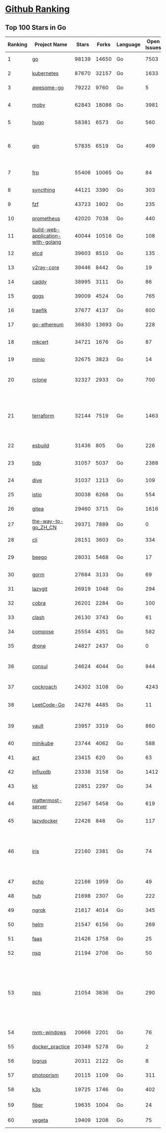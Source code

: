 [Github Ranking](../README.md)
==========

## Top 100 Stars in Go

| Ranking | Project Name | Stars | Forks | Language | Open Issues | Description | Last Commit |
| ------- | ------------ | ----- | ----- | -------- | ----------- | ----------- | ----------- |
| 1 | [go](https://github.com/golang/go) | 98139 | 14650 | Go | 7503 | The Go programming language | 2022-04-21T00:46:12Z |
| 2 | [kubernetes](https://github.com/kubernetes/kubernetes) | 87670 | 32157 | Go | 1633 | Production-Grade Container Scheduling and Management | 2022-04-21T02:28:21Z |
| 3 | [awesome-go](https://github.com/avelino/awesome-go) | 79222 | 9760 | Go | 5 | A curated list of awesome Go frameworks, libraries and software | 2022-04-21T01:51:13Z |
| 4 | [moby](https://github.com/moby/moby) | 62843 | 18086 | Go | 3981 | Moby Project - a collaborative project for the container ecosystem to assemble container-based systems | 2022-04-20T20:02:13Z |
| 5 | [hugo](https://github.com/gohugoio/hugo) | 58381 | 6573 | Go | 560 | The world’s fastest framework for building websites. | 2022-04-19T16:58:26Z |
| 6 | [gin](https://github.com/gin-gonic/gin) | 57835 | 6519 | Go | 409 | Gin is a HTTP web framework written in Go (Golang). It features a Martini-like API with much better performance -- up to 40 times faster. If you need smashing performance, get yourself some Gin. | 2022-04-19T12:57:30Z |
| 7 | [frp](https://github.com/fatedier/frp) | 55406 | 10065 | Go | 84 | A fast reverse proxy to help you expose a local server behind a NAT or firewall to the internet. | 2022-04-20T13:37:05Z |
| 8 | [syncthing](https://github.com/syncthing/syncthing) | 44121 | 3390 | Go | 303 | Open Source Continuous File Synchronization | 2022-04-20T22:08:51Z |
| 9 | [fzf](https://github.com/junegunn/fzf) | 43723 | 1902 | Go | 235 | :cherry_blossom: A command-line fuzzy finder | 2022-04-19T09:00:49Z |
| 10 | [prometheus](https://github.com/prometheus/prometheus) | 42020 | 7038 | Go | 440 | The Prometheus monitoring system and time series database. | 2022-04-20T22:59:40Z |
| 11 | [build-web-application-with-golang](https://github.com/astaxie/build-web-application-with-golang) | 40044 | 10516 | Go | 108 | A golang ebook intro how to build a web with golang | 2022-02-02T03:40:36Z |
| 12 | [etcd](https://github.com/etcd-io/etcd) | 39603 | 8510 | Go | 135 | Distributed reliable key-value store for the most critical data of a distributed system | 2022-04-20T23:55:28Z |
| 13 | [v2ray-core](https://github.com/v2ray/v2ray-core) | 39446 | 8442 | Go | 19 | A platform for building proxies to bypass network restrictions. | 2022-04-19T00:33:55Z |
| 14 | [caddy](https://github.com/caddyserver/caddy) | 38995 | 3111 | Go | 86 | Fast, multi-platform web server with automatic HTTPS | 2022-04-20T17:32:38Z |
| 15 | [gogs](https://github.com/gogs/gogs) | 39009 | 4524 | Go | 765 | Gogs is a painless self-hosted Git service | 2022-04-20T07:43:43Z |
| 16 | [traefik](https://github.com/traefik/traefik) | 37677 | 4137 | Go | 600 | The Cloud Native Application Proxy | 2022-04-20T20:01:33Z |
| 17 | [go-ethereum](https://github.com/ethereum/go-ethereum) | 36830 | 13693 | Go | 228 | Official Go implementation of the Ethereum protocol | 2022-04-20T17:13:32Z |
| 18 | [mkcert](https://github.com/FiloSottile/mkcert) | 34721 | 1676 | Go | 87 | A simple zero-config tool to make locally trusted development certificates with any names you'd like. | 2022-02-20T19:58:21Z |
| 19 | [minio](https://github.com/minio/minio) | 32675 | 3823 | Go | 14 | High Performance, Kubernetes Native Object Storage | 2022-04-20T23:54:19Z |
| 20 | [rclone](https://github.com/rclone/rclone) | 32327 | 2933 | Go | 700 | "rsync for cloud storage" - Google Drive, S3, Dropbox, Backblaze B2, One Drive, Swift, Hubic, Wasabi, Google Cloud Storage, Yandex Files | 2022-04-20T08:13:32Z |
| 21 | [terraform](https://github.com/hashicorp/terraform) | 32144 | 7519 | Go | 1463 | Terraform enables you to safely and predictably create, change, and improve infrastructure. It is an open source tool that codifies APIs into declarative configuration files that can be shared amongst team members, treated as code, edited, reviewed, and versioned. | 2022-04-20T22:57:56Z |
| 22 | [esbuild](https://github.com/evanw/esbuild) | 31436 | 805 | Go | 226 | An extremely fast JavaScript and CSS bundler and minifier | 2022-04-21T02:16:47Z |
| 23 | [tidb](https://github.com/pingcap/tidb) | 31057 | 5037 | Go | 2388 | TiDB is an open source distributed HTAP database compatible with the MySQL protocol  | 2022-04-21T02:40:51Z |
| 24 | [dive](https://github.com/wagoodman/dive) | 31037 | 1213 | Go | 109 | A tool for exploring each layer in a docker image | 2022-04-16T06:27:46Z |
| 25 | [istio](https://github.com/istio/istio) | 30038 | 6268 | Go | 554 | Connect, secure, control, and observe services. | 2022-04-21T03:00:01Z |
| 26 | [gitea](https://github.com/go-gitea/gitea) | 29460 | 3715 | Go | 1616 | Git with a cup of tea, painless self-hosted git service | 2022-04-21T01:18:09Z |
| 27 | [the-way-to-go_ZH_CN](https://github.com/unknwon/the-way-to-go_ZH_CN) | 29371 | 7889 | Go | 0 | 《The Way to Go》中文译本，中文正式名《Go 入门指南》 | 2022-04-18T06:49:34Z |
| 28 | [cli](https://github.com/cli/cli) | 28151 | 3603 | Go | 334 | GitHub’s official command line tool | 2022-04-21T01:27:19Z |
| 29 | [beego](https://github.com/beego/beego) | 28031 | 5468 | Go | 17 | beego is an open-source, high-performance web framework for the Go programming language. | 2022-04-21T01:23:45Z |
| 30 | [gorm](https://github.com/go-gorm/gorm) | 27684 | 3133 | Go | 69 | The fantastic ORM library for Golang, aims to be developer friendly | 2022-04-20T10:54:16Z |
| 31 | [lazygit](https://github.com/jesseduffield/lazygit) | 26919 | 1048 | Go | 294 | simple terminal UI for git commands | 2022-04-20T22:34:33Z |
| 32 | [cobra](https://github.com/spf13/cobra) | 26201 | 2284 | Go | 100 | A Commander for modern Go CLI interactions | 2022-04-20T14:23:27Z |
| 33 | [clash](https://github.com/Dreamacro/clash) | 26130 | 3743 | Go | 61 | A rule-based tunnel in Go. | 2022-04-17T13:22:16Z |
| 34 | [compose](https://github.com/docker/compose) | 25554 | 4351 | Go | 582 | Define and run multi-container applications with Docker | 2022-04-18T19:06:59Z |
| 35 | [drone](https://github.com/harness/drone) | 24827 | 2437 | Go | 0 | Drone is a Container-Native, Continuous Delivery Platform | 2022-04-14T10:48:24Z |
| 36 | [consul](https://github.com/hashicorp/consul) | 24624 | 4044 | Go | 944 | Consul is a distributed, highly available, and data center aware solution to connect and configure applications across dynamic, distributed infrastructure. | 2022-04-21T02:36:20Z |
| 37 | [cockroach](https://github.com/cockroachdb/cockroach) | 24302 | 3108 | Go | 4243 | CockroachDB - the open source, cloud-native distributed SQL database. | 2022-04-21T03:00:41Z |
| 38 | [LeetCode-Go](https://github.com/halfrost/LeetCode-Go) | 24276 | 4485 | Go | 11 | ✅ Solutions to LeetCode by Go, 100% test coverage, runtime beats 100% / LeetCode 题解 | 2022-04-04T18:50:40Z |
| 39 | [vault](https://github.com/hashicorp/vault) | 23957 | 3319 | Go | 860 | A tool for secrets management, encryption as a service, and privileged access management | 2022-04-20T23:09:09Z |
| 40 | [minikube](https://github.com/kubernetes/minikube) | 23744 | 4062 | Go | 588 | Run Kubernetes locally | 2022-04-20T23:42:02Z |
| 41 | [act](https://github.com/nektos/act) | 23415 | 620 | Go | 63 | Run your GitHub Actions locally 🚀 | 2022-04-20T21:14:32Z |
| 42 | [influxdb](https://github.com/influxdata/influxdb) | 23336 | 3158 | Go | 1412 | Scalable datastore for metrics, events, and real-time analytics | 2022-04-20T22:04:37Z |
| 43 | [kit](https://github.com/go-kit/kit) | 22851 | 2297 | Go | 34 | A standard library for microservices. | 2022-03-25T09:56:10Z |
| 44 | [mattermost-server](https://github.com/mattermost/mattermost-server) | 22567 | 5458 | Go | 619 | Mattermost is an open source platform for secure collaboration across the entire software development lifecycle. | 2022-04-20T22:13:18Z |
| 45 | [lazydocker](https://github.com/jesseduffield/lazydocker) | 22426 | 848 | Go | 117 | The lazier way to manage everything docker | 2022-04-18T17:01:32Z |
| 46 | [iris](https://github.com/kataras/iris) | 22160 | 2381 | Go | 74 | The fastest HTTP/2 Go Web Framework. AWS Lambda, gRPC, MVC, Unique Router, Websockets, Sessions, Test suite, Dependency Injection and more. A true successor of expressjs and laravel \| 谢谢 https://github.com/kataras/iris/issues/1329 \| | 2022-04-20T23:17:10Z |
| 47 | [echo](https://github.com/labstack/echo) | 22166 | 1959 | Go | 49 | High performance, minimalist Go web framework | 2022-04-20T05:01:37Z |
| 48 | [hub](https://github.com/github/hub) | 21698 | 2307 | Go | 222 | A command-line tool that makes git easier to use with GitHub. | 2022-04-04T13:16:50Z |
| 49 | [ngrok](https://github.com/inconshreveable/ngrok) | 21617 | 4014 | Go | 345 | Introspected tunnels to localhost | 2021-12-16T15:44:31Z |
| 50 | [helm](https://github.com/helm/helm) | 21547 | 6156 | Go | 269 | The Kubernetes Package Manager | 2022-04-20T14:59:21Z |
| 51 | [faas](https://github.com/openfaas/faas) | 21426 | 1758 | Go | 25 | OpenFaaS - Serverless Functions Made Simple | 2022-04-19T09:06:18Z |
| 52 | [nsq](https://github.com/nsqio/nsq) | 21194 | 2706 | Go | 50 | A realtime distributed messaging platform | 2022-01-06T05:16:54Z |
| 53 | [nps](https://github.com/ehang-io/nps) | 21054 | 3836 | Go | 290 | 一款轻量级、高性能、功能强大的内网穿透代理服务器。支持tcp、udp、socks5、http等几乎所有流量转发，可用来访问内网网站、本地支付接口调试、ssh访问、远程桌面，内网dns解析、内网socks5代理等等……，并带有功能强大的web管理端。a lightweight, high-performance, powerful intranet penetration proxy server, with a powerful web management terminal. | 2022-03-31T15:08:56Z |
| 54 | [nvm-windows](https://github.com/coreybutler/nvm-windows) | 20666 | 2201 | Go | 76 | A node.js version management utility for Windows. Ironically written in Go. | 2022-04-07T19:52:23Z |
| 55 | [docker_practice](https://github.com/yeasy/docker_practice) | 20349 | 5278 | Go | 2 | Learn and understand Docker&Container technologies, with real DevOps practice! | 2022-04-11T17:06:43Z |
| 56 | [logrus](https://github.com/sirupsen/logrus) | 20311 | 2122 | Go | 8 | Structured, pluggable logging for Go. | 2022-04-14T06:44:38Z |
| 57 | [photoprism](https://github.com/photoprism/photoprism) | 20115 | 1109 | Go | 311 | Photos App powered by Go and Google TensorFlow 🌈 ✨ | 2022-04-20T12:49:53Z |
| 58 | [k3s](https://github.com/k3s-io/k3s) | 19725 | 1746 | Go | 402 | Lightweight Kubernetes | 2022-04-20T23:19:08Z |
| 59 | [fiber](https://github.com/gofiber/fiber) | 19635 | 1004 | Go | 24 | ⚡️ Express inspired web framework written in Go | 2022-04-16T19:36:57Z |
| 60 | [vegeta](https://github.com/tsenart/vegeta) | 19409 | 1208 | Go | 75 | HTTP load testing tool and library. It's over 9000! | 2022-02-15T05:22:49Z |

